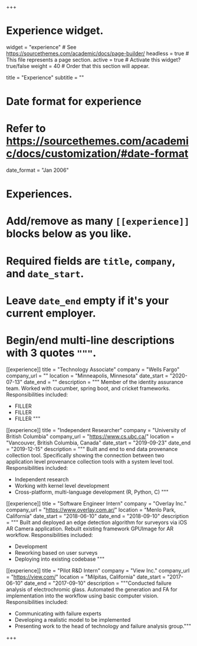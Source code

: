+++
# Experience widget.
widget = "experience"  # See https://sourcethemes.com/academic/docs/page-builder/
headless = true  # This file represents a page section.
active = true  # Activate this widget? true/false
weight = 40  # Order that this section will appear.

title = "Experience"
subtitle = ""

# Date format for experience
#   Refer to https://sourcethemes.com/academic/docs/customization/#date-format
date_format = "Jan 2006"

# Experiences.
#   Add/remove as many `[[experience]]` blocks below as you like.
#   Required fields are `title`, `company`, and `date_start`.
#   Leave `date_end` empty if it's your current employer.
#   Begin/end multi-line descriptions with 3 quotes `"""`.
[[experience]]
  title = "Technology Associate"
  company = "Wells Fargo"
  company_url = ""
  location = "Minneapolis, Minnesota"
  date_start = "2020-07-13"
  date_end = ""
  description = """
  Member of the identity assurance team. Worked with cucumber, spring boot, and cricket frameworks.
  Responsibilities included:

  * FILLER
  * FILLER
  * FILLER
  """

[[experience]]
  title = "Independent Researcher"
  company = "University of British Columbia"
  company_url = "https://www.cs.ubc.ca/"
  location = "Vancouver, British Columbia, Canada"
  date_start = "2019-09-23"
  date_end = "2019-12-15"
  description = """
  Built and end to end data provenance collection tool. Specifically showing the connection between two application level provenance collection tools with a system level tool.
  Responsibilities included:

  * Independent research
  * Working with kernel level development
  * Cross-platform, multi-language development (R, Python, C)
  """

[[experience]]
  title = "Software Engineer Intern"
  company = "Overlay Inc."
  company_url = "https://www.overlay.com.ar/"
  location = "Menlo Park, California"
  date_start = "2018-06-10"
  date_end = "2018-09-10"
  description = """
  Built and deployed an edge detection algorithm for surveyors via iOS AR Camera application. Rebuilt existing framework GPUImage for AR workflow.
  Responsibilities included:

  * Development
  * Reworking based on user surveys
  * Deploying into existing codebase
  """

[[experience]]
  title = "Pilot R&D Intern"
  company = "View Inc."
  company_url = "https://view.com/"
  location = "Milpitas, California"
  date_start = "2017-06-10"
  date_end = "2017-09-10"
  description = """Conducted failure analysis of electrochromic glass. Automated the generation and FA for implementation into the workflow using basic computer vision.
  Responsibilities included:

  * Communicating with failure experts
  * Developing a realistic model to be implemented
  * Presenting work to the head of technology and failure analysis group."""

+++
